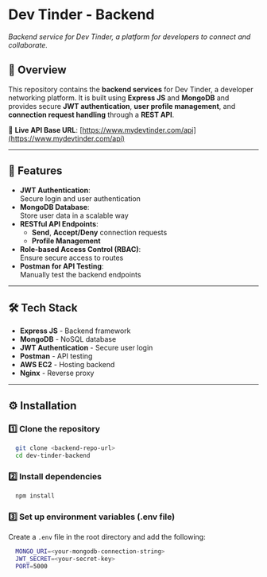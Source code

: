 # **Dev Tinder - Backend**  
_Backend service for Dev Tinder, a platform for developers to connect and collaborate._  

## **📌 Overview**  
This repository contains the **backend services** for Dev Tinder, a developer networking platform. It is built using **Express JS** and **MongoDB** and provides secure **JWT authentication**, **user profile management**, and **connection request handling** through a **REST API**.  

🔗 **Live API Base URL**: [https://www.mydevtinder.com/api](https://www.mydevtinder.com/api)  

---

## **🚀 Features**  
- **JWT Authentication**:  
  Secure login and user authentication  
- **MongoDB Database**:  
  Store user data in a scalable way  
- **RESTful API Endpoints**:  
  - **Send**, **Accept/Deny** connection requests  
  - **Profile Management**  
- **Role-based Access Control (RBAC)**:  
  Ensure secure access to routes  
- **Postman for API Testing**:  
  Manually test the backend endpoints  

---

## **🛠 Tech Stack**  
- **Express JS** - Backend framework  
- **MongoDB** - NoSQL database  
- **JWT Authentication** - Secure user login  
- **Postman** - API testing  
- **AWS EC2** - Hosting backend  
- **Nginx** - Reverse proxy  

---

## **⚙️ Installation**  

### **1️⃣ Clone the repository**  
```bash
  git clone <backend-repo-url>
  cd dev-tinder-backend
```

### **2️⃣ Install dependencies**  
```bash
  npm install
```

### **3️⃣ Set up environment variables (.env file)**  

Create a `.env` file in the root directory and add the following:
```bash
  MONGO_URI=<your-mongodb-connection-string>
  JWT_SECRET=<your-secret-key>
  PORT=5000
